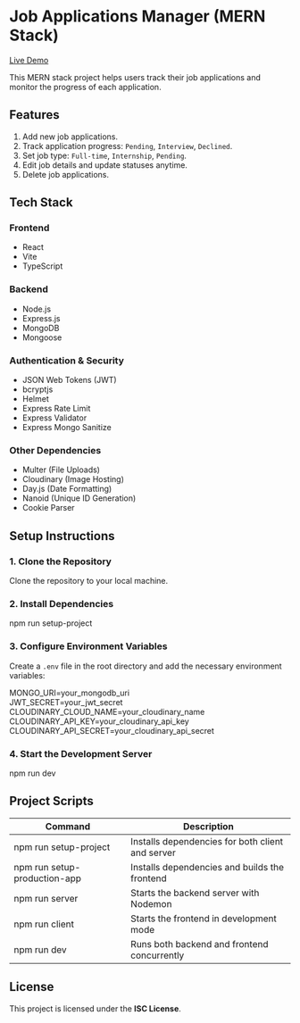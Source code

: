 <!-- # Job Applications Manager (MERN Stack)

[Live Demo](https://job-applications-manager01.netlify.app)

This MERN stack project helps users track their job applications and monitor the progress of each application.

## Features

1. Add new job applications.
2. Track application progress: `Pending`, `Interview`, `Declined`.
3. Set job type: `Full-time`, `Internship`, `Pending`.
4. Edit job details and update statuses anytime.
5. Delete job applications.

## Tech Stack

### Frontend
- React
- Vite
- TypeScript

### Backend
- Node.js
- Express.js
- MongoDB
- Mongoose

### Authentication & Security
- JSON Web Tokens (JWT)
- bcryptjs
- Helmet
- Express Rate Limit
- Express Validator
- Express Mongo Sanitize

### Other Dependencies
- Multer (File Uploads)
- Cloudinary (Image Hosting)
- Day.js (Date Formatting)
- Nanoid (Unique ID Generation)
- Cookie Parser

## Setup Instructions -->
# Job Applications Manager (MERN Stack)

[Live Demo](https://job-applications-manager01.netlify.app)

This MERN stack project helps users track their job applications and monitor the progress of each application.

## Features

1. Add new job applications.
2. Track application progress: `Pending`, `Interview`, `Declined`.
3. Set job type: `Full-time`, `Internship`, `Pending`.
4. Edit job details and update statuses anytime.
5. Delete job applications.

## Tech Stack

### Frontend
- React
- Vite
- TypeScript

### Backend
- Node.js
- Express.js
- MongoDB
- Mongoose

### Authentication & Security
- JSON Web Tokens (JWT)
- bcryptjs
- Helmet
- Express Rate Limit
- Express Validator
- Express Mongo Sanitize

### Other Dependencies
- Multer (File Uploads)
- Cloudinary (Image Hosting)
- Day.js (Date Formatting)
- Nanoid (Unique ID Generation)
- Cookie Parser

## Setup Instructions

### 1. Clone the Repository
Clone the repository to your local machine.

### 2. Install Dependencies
npm run setup-project

### 3. Configure Environment Variables
Create a `.env` file in the root directory and add the necessary environment variables:

MONGO_URI=your_mongodb_uri  
JWT_SECRET=your_jwt_secret  
CLOUDINARY_CLOUD_NAME=your_cloudinary_name  
CLOUDINARY_API_KEY=your_cloudinary_api_key  
CLOUDINARY_API_SECRET=your_cloudinary_api_secret  

### 4. Start the Development Server
npm run dev

## Project Scripts

| Command | Description |
|---------|-------------|
| npm run setup-project | Installs dependencies for both client and server |
| npm run setup-production-app | Installs dependencies and builds the frontend |
| npm run server | Starts the backend server with Nodemon |
| npm run client | Starts the frontend in development mode |
| npm run dev | Runs both backend and frontend concurrently |

## License

This project is licensed under the **ISC License**.
